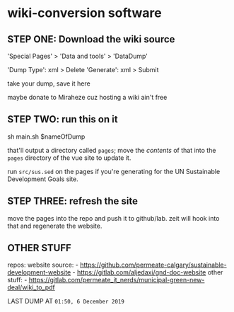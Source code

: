 # wiki-conversion software

## STEP ONE: Download the wiki source

'Special Pages' > 'Data and tools' > 'DataDump'

'Dump Type': xml > Delete
'Generate': xml > Submit

take your dump, save it here

maybe donate to Miraheze cuz hosting a wiki ain't free

## STEP TWO: run this on it

sh main.sh $nameOfDump

that'll output a directory called `pages`; move the *contents* of that into the `pages` directory of the vue site to update it.

run `src/sus.sed` on the pages if you're generating for the UN Sustainable Development Goals site.

## STEP THREE: refresh the site

move the pages into the repo and push it to github/lab. zeit will hook into that and regenerate the website.

## OTHER STUFF
repos:
  website source:
    - https://github.com/permeate-calgary/sustainable-development-website
    - https://gitlab.com/aljedaxi/gnd-doc-website
  other stuff:
    - https://gitlab.com/permeate_it_nerds/municipal-green-new-deal/wiki_to_pdf

LAST DUMP AT `01:50, 6 December 2019`

